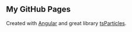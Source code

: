 ## My GitHub Pages

Created with [Angular](https://angular.io) and great library [tsParticles](https://particles.js.org).
